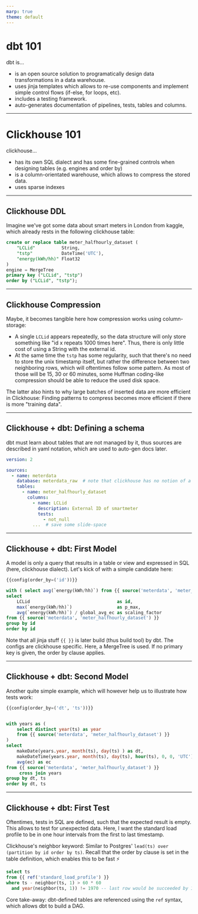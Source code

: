 ```yaml
---
marp: true
theme: default
---
```


# dbt 101

dbt is...

- is an open source solution to programatically design data transformations in a data warehouse.    
- uses jinja templates which allows to re-use components and implement simple control flows (if-else, for loops, etc).
- includes a testing framework.
- auto-generates documentation of pipelines, tests, tables and columns.



--- 

# Clickhouse 101

clickhouse...

- has its own SQL dialect and has some fine-grained controls when designing tables (e.g. engines and order by)
- is a column-orientated warehouse, which allows to compress the stored data.
- uses sparse indexes

---

## Clickhouse DDL

Imagine we've got some data about smart meters in London from kaggle, which already rests in the following clickhouse table:

```sql
create or replace table meter_halfhourly_dataset (
    "LCLid"          String,
    "tstp"           DateTime('UTC'),
    "energy(kWh/hh)" Float32
)
engine = MergeTree
primary key ("LCLid", "tstp")
order by ("LCLid", "tstp");
```

--- 

## Clickhouse Compression

Maybe, it becomes tangible here how compression works using column-storage: 

- A single `LCLid` appears repeatedly, so the data structure will only store something like "id x repeats 1000 times here". Thus, there is only little cost of using a String with the external id. 
- At the same time the `tstp` has some regularity, such that there's no need to store the unix timestamp itself, but rather the difference between two neighboring rows, which will oftentimes follow some pattern. As most of those will be 15, 30 or 60 minutes, some Huffman coding-like compression should be able to reduce the used disk space.

The latter also hints to why large batches of inserted data are more efficient in Clickhouse: Finding patterns to compress becomes more efficient if there is more "training data".


---

## Clickhouse + dbt: Defining a schema

dbt must learn about tables that are not managed by it, thus sources are described in yaml notation, which are used to auto-gen docs later.

```yml
version: 2

sources:
  - name: meterdata
    database: meterdata_raw  # note that clickhouse has no notion of a schema
    tables:
      - name: meter_halfhourly_dataset
        columns:
          - name: LCLid
            description: External ID of smartmeter
            tests:
              - not_null
          ...  # save some slide-space
```

--- 

## Clickhouse + dbt: First Model

A model is only a query that results in a table or view and expressed in SQL (here, clickhouse dialect). Let's kick of with a simple candidate here:

```sql
{{config(order_by=('id'))}}

with ( select avg(`energy(kWh/hh)`) from {{ source('meterdata', 'meter_halfhourly_dataset') }} ) as global_avg_ec
select 
    LCLid                                 as id,
    max(`energy(kWh/hh)`)                 as p_max,
    avg(`energy(kWh/hh)`) / global_avg_ec as scaling_factor
from {{ source('meterdata', 'meter_halfhourly_dataset') }}
group by id
order by id
```

Note that all jinja stuff `{{ }}` is later build (thus build tool) by dbt. The configs are clickhouse specific. Here, a MergeTree is used. If no primary key is given, the order by clause applies.

---

## Clickhouse + dbt: Second Model 

Another quite simple example, which will however help us to illustrate how tests work:

```sql
{{config(order_by=('dt', 'ts'))}}


with years as (
    select distinct year(ts) as year
    from {{ source('meterdata', 'meter_halfhourly_dataset') }}
)
select
    makeDate(years.year, month(ts), day(ts) ) as dt,
    makeDateTime(years.year, month(ts), day(ts), hour(ts), 0, 0, 'UTC') as ts,
    avg(ec) as ec
from {{ source('meterdata', 'meter_halfhourly_dataset') }}
     cross join years
group by dt, ts
order by dt, ts
```

--- 

## Clickhouse + dbt: First Test

Oftentimes, tests in SQL are defined, such that the expected result is empty. This allows to test for unexpected data. Here, I want the standard load profile to be in one hour intervals from the first to last timestamp.

Clickhouse's neighbor keyword: Similar to Postgres' `lead(ts) over (partition by id order by ts)`. Recall that the order by clause is set in the table definition, which enables this to be fast ⚡️

```sql
select ts
from {{ ref('standard_load_profile') }}
where ts - neighbor(ts, 1) > 60 * 60
  and year(neighbor(ts, 1)) != 1970 -- last row would be succeeded by 1970-01-01 00:00:00
```

Core take-away: dbt-defined tables are referenced using the `ref` syntax, which allows dbt to build a DAG.
